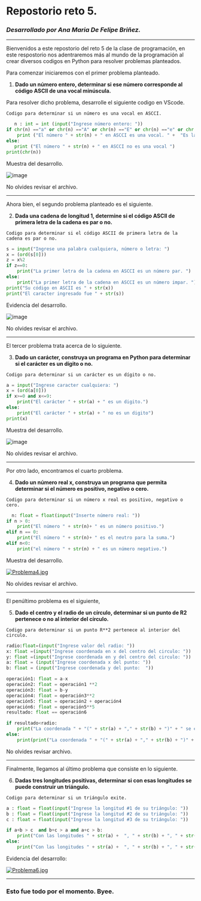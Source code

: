 # Repostorio reto 5. 
### _Desarrollado por Ana Maria De Felipe Briñez._
---
Bienvenidos a este repostorio del reto 5 de la clase de programación, en este respostorio nos adentraremos más al mundo de la programación al crear diversos codigos en Python para resolver problemas planteados. 

Para comenzar iniciaremos con el primer problema planteado. 

1. **Dado un número entero, determinar si ese número corresponde al código ASCII de una vocal minúscula.**

Para resolver dicho problema, desarrolle el siguiente codigo en VScode. 

`Codigo para determinar si un número es una vocal en ASCCI.`

```Python
   n : int = int (input("Ingrese número entero: "))
if chr(n) =="a" or chr(n) =="A" or chr(n) =="E" or chr(n) =="e" or chr(n) =="i" or chr(n) =="I" or chr(n) =="o" or chr(n) =="O" or chr(n) =="u" or chr(n) =="U":
    print ("El número " + str(n) + " en ASCCI es una vocal. " +  "Es la vocal " + chr(n))
else: 
   print ("El número " + str(n) + " en ASCCI no es una vocal ")
print(chr(n))
```

Muestra del desarrollo. 

![image](https://user-images.githubusercontent.com/124607045/226121272-26e118f8-424a-41d6-9c12-144fa8bb867c.png)


No olvides revisar el archivo. 

---

Ahora bien, el segundo problema planteado es el siguiente.

2. **Dada una cadena de longitud 1, determine si el código ASCII de primera letra de la cadena es par o no.**

`Codigo para determinar si el código ASCII de primera letra de la cadena es par o no.` 

```Python
s = input("Ingrese una palabra cualquiera, número o letra: ")
x = (ord(s[0]))
z = x%2
if z==0: 
    print("La primer letra de la cadena en ASCCI es un número par. ")
else: 
    print("La primer letra de la cadena en ASCCI es un número impar. ")
print("Su código en ASCII es " + str(x))
print("El caracter ingresado fue " + str(s))
```

Evidencia del desarrollo. 

![image](https://user-images.githubusercontent.com/124607045/226121317-e54d3908-2710-48ea-918e-c6730d3d91e4.png)

No olvides revisar el archivo. 

---

El tercer problema trata acerca de lo siguiente. 

3. **Dado un carácter, construya un programa en Python para determinar si el carácter es un dígito o no.**

`Codigo para determinar si un carácter es un dígito o no.` 
```Python
a = input("Ingrese caracter cualquiera: ")
x = (ord(a[0]))
if x>=0 and x<=9:
    print("El carácter " + str(a) + " es un digito.")
else: 
    print("El carácter " + str(a) + " no es un digito")
print(x)
```

Muestra del desarrollo. 

![image](https://user-images.githubusercontent.com/124607045/226121498-31b8756d-1c97-4621-8f5f-bf238d5d0481.png)

No olvides revisar el archivo. 

---

Por otro lado, encontramos el cuarto problema. 

4. **Dado un número real x, construya un programa que permita determinar si el número es positivo, negativo o cero.**

`Codigo para determinar si un número x real es positivo, negativo o cero.` 
```Python
  n: float = float(input("Inserte número real: "))
if n > 0: 
    print("El número " + str(n)+ " es un número positivo.")
elif n == 0: 
    print("El número " + str(n)+ " es el neutro para la suma.")
elif n<0: 
    print("el número " + str(n) + " es un número negativo.")
```

Muestra del desarrollo. 

[![Problema4.jpg](https://i.postimg.cc/2ypbBQ1p/Problema4.jpg)](https://postimg.cc/0Mf2TJGZ)

No olvides revisar el archivo. 

---

El penúltimo problema es el siguiente, 

5. **Dado el centro y el radio de un círculo, determinar si un punto de R2 pertenece o no al interior del círculo.**

`Codigo para determinar si un punto R**2 pertenece al interior del circulo.`

```Python
radio:float=(input("Ingrese valor del radio: "))
x: float =(input("Ingrese coordenada en x del centro del circulo: "))
y: float =(input("Ingrese coordenada en y del centro del circulo: "))
a: float = (input("Ingrese coordenada x del punto: "))
b: float = (input("Ingrese coordenada y del punto:  "))

operación1: float = a-x
operación2: float = operación1 **2 
operación3: float = b-y
operación4: float = operación3**2 
operación5: float = operación2 + operación4
operación6: float = operación5**5
resultado: float == operación6

if resultado<radio: 
    print("La coordenada " + "(" + str(a) + "," + str(b) + ")" + " se encuentra dentro del circulo con centro en " + "(" + str(x) + "," + str(y) + ")" " y un radio de " + str(radio))
else: 
    print(print("La coordenada " + "(" + str(a) + "," + str(b) + ")" + " se encuentra afuera del circulo con centro en " + "(" + str(x) + "," + str(y) + ")" " y un radio de " + str(radio)))
```
No olvides revisar archivo. 

---

Finalmente, llegamos al último problema que consiste en lo siguiente. 

6. **Dadas tres longitudes positivas, determinar si con esas longitudes se puede construir un triángulo.**

`Codigo para determinar si un triángulo exite.` 

```Python
a : float = float(input("Ingrese la longitud #1 de su triángulo: ")) 
b : float = float(input("Ingrese la longitud #2 de su triángulo: "))
c : float = float(input("Ingrese la longitud #3 de su triángulo: "))

if a+b > c  and b+c > a and a+c > b: 
    print("Con las longitudes " + str(a) +  ", " + str(b) + ", " + str(c) + " se puede construir un triángulo.") 
else:
    print("Con las longitudes " + str(a) +  ", " + str(b) + ", " + str(c) + " NO se puede construir un triángulo.")
```

Evidencia del desarrollo: 

[![Problema6.jpg](https://i.postimg.cc/mgGrNZZ9/Problema6.jpg)](https://postimg.cc/QH0sj3TN)

---

### Esto fue todo por el momento. Byee.
